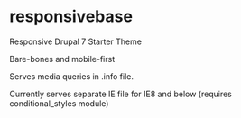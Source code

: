 responsivebase
==============

Responsive Drupal 7 Starter Theme

Bare-bones and mobile-first

Serves media queries in .info file.

Currently serves separate IE file for IE8 and below (requires conditional_styles module)
